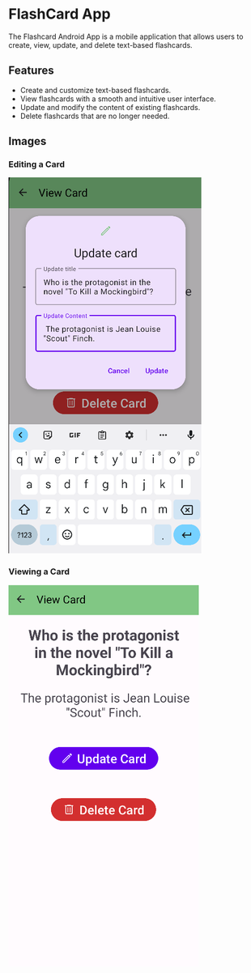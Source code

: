 # FlashCard App

The Flashcard Android App is a mobile application that allows users to create, view, update, and delete text-based flashcards.

## Features

- Create and customize text-based flashcards.
- View flashcards with a smooth and intuitive user interface.
- Update and modify the content of existing flashcards.
- Delete flashcards that are no longer needed.

## Images
### Editing a Card
![Image of editing a card](screenshots/edit.png)
### Viewing a Card
![Image of viewing a card details](screenshots/view.png)
